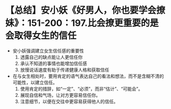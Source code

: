 # 【总结】安小妖《好男人，你也要学会撩妹》：151-200：197.比会撩更重要的是会取得女生的信任

-   安小妖强调建立女生信任感的重要性
    1.  透露自己的缺点能让人更信任你
    2.  承认不知道的事情也能增加信任感
    3.  放慢说话速度有助于传递健康人格和获取信任
-   在与女生相处时，要用肯定的语气表达自己的看法和想法，而不是含糊不清的可能性，以建立信任。
    1.  使用肯定的措辞，如“一定”、“必须”，而非“估计”、“可能会”。
    2.  展现自信和气场，让对方更容易信任你。
    3.  注意细节，以便在交往中更容易获得他人的信任。